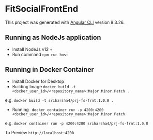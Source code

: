 # FitSocialFrontEnd

This project was generated with [Angular CLI](https://github.com/angular/angular-cli) version 8.3.26.

## Running as NodeJs application
- Install NodeJs v12 +
- Run command ```npm run host```

## Running in Docker Container
- Install Docker for Desktop
- Building Image
    ``` docker build -t <docker_user_id>/<repository_name>:Major.Minor.Patch . ```

e.g. ``` docker build -t sriharsha4/prj-fs-frnt:1.0.0 . ```

- Running
 ```  docker container run -p 4200:4200 <docker_user_id>/<repository_name>:Major.Minor.Patch ```

e.g. ``` docker container run -p 4200:4200 sriharsha4/prj-fs-frnt:1.0.0 ```

To Preview
``` http://localhost:4200 ```